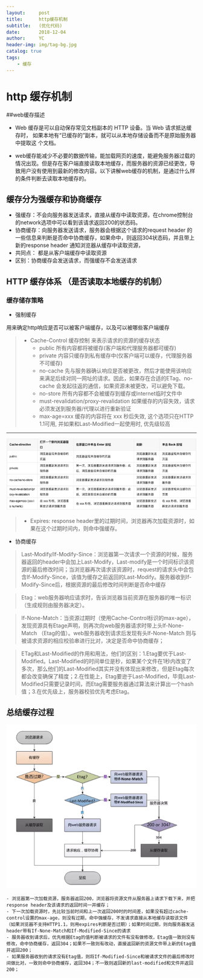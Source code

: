 ```yaml
---
layout:     post
title:      http缓存机制
subtitle:   (优化代码)
date:       2018-12-04
author:     YC
header-img: img/tag-bg.jpg
catalog: true
tags:
    - 缓存
---
```


# http 缓存机制

##web缓存描述

- Web 缓存是可以自动保存常见文档副本的 HTTP 设备。当 Web 请求抵达缓存时， 如果本地有“已缓存的”副本，就可以从本地存储设备而不是原始服务器中提取这 个文档。

- web缓存能减少不必要的数据传输，能加载网页的速度，能避免服务器过载的情况出现。但是存在客户端直接读取本地缓存，而服务器的资源已经更改，导致用户没有使用到最新的修改内容。以下讲解web缓存的机制，是通过什么样的条件判断去读取本地缓存的。

## 缓存分为强缓存和协商缓存

- 强缓存：不会向服务器发送请求，直接从缓存中读取资源，在chrome控制台的network选项中可以看到该请求返回200的状态码。
- 协商缓存：向服务器发送请求，服务器会根据这个请求的request header 的一些信息来判断是否命中协商缓存，如果命中，则返回304状态码，并且带上新的response header 通知浏览器从缓存中读取资源，
- 共同点： 都是从客户端缓存中读取资源
- 区别：协商缓存会发送请求，而强缓存不会发送请求

## HTTP 缓存体系 （是否读取本地缓存的机制）

### 缓存储存策略
- 强制缓存

用来确定http响应是否可以被客户端缓存，以及可以被哪些客户端缓存
> - Cache-Control 缓存控制 来表示请求的资源的缓存状态
>   - public 所有内容都将被缓存(客户端和代理服务器都可缓存)
>   - private 内容只缓存到私有缓存中(仅客户端可以缓存，代理服务器不可缓存)
>   - no-cache 先与服务器确认响应是否被更改，然后才能使用该响应来满足后续对同一网址的请求。因此，如果存在合适的ETag、no-cache 会发起往返的通信，如果资源未被更改，可以避免下载。
>   - no-store 所有内容都不会被缓存到缓存或Internet临时文件中 
>   -  must-revalidation/proxy-revalidation 如果缓存的内容失效，请求必须发送到服务器/代理以进行重新验证
>   - max-age=xxx 缓存的内容将在 xxx 秒后失效, 这个选项只在HTTP 1.1可用, 并如果和Last-Modified一起使用时, 优先级较高
-----
![Image text](/post_img/2018-12-13-http缓存机制/1.png)

> - Expires: response header里的过期时间，浏览器再次加载资源时，如果在这个过期时间内，则命中强缓存。 

- 协商缓存
 
> Last-Modify/If-Modify-Since：浏览器第一次请求一个资源的时候，服务器返回的header中会加上Last-Modify，Last-modify是一个时间标识该资源的最后修改时间；当浏览器再次请求该资源时，request的请求头中会包含If-Modify-Since，该值为缓存之前返回的Last-Modify。服务器收到If-Modify-Since后，根据资源的最后修改时间判断是否命中缓存

> Etag：web服务器响应请求时，告诉浏览器当前资源在服务器的唯一标识（生成规则由服务器决定）。

> If-None-Match：当资源过期时（使用Cache-Control标识的max-age），发现资源具有Etage声明，则再次向web服务器请求时带上头If-None-Match （Etag的值）。web服务器收到请求后发现有头If-None-Match 则与被请求资源的相应校验串进行比对，决定是否命中协商缓存；

> ETag和Last-Modified的作用和用法，他们的区别：1.Etag要优于Last-Modified。Last-Modified的时间单位是秒，如果某个文件在1秒内改变了多次，那么他们的Last-Modified其实并没有体现出来修改，但是Etag每次都会改变确保了精度；2.在性能上，Etag要逊于Last-Modified，毕竟Last-Modified只需要记录时间，而Etag需要服务器通过算法来计算出一个hash值；3.在优先级上，服务器校验优先考虑Etag。

## 总结缓存过程
![Image text](/post_img/2018-12-13-http缓存机制/2.png)

    - 浏览器第一次加载资源，服务器返回200，浏览器将资源文件从服务器上请求下载下来，并把response header及该请求的返回时间一并缓存；
    - 下一次加载资源时，先比较当前时间和上一次返回200时的时间差，如果没有超过cache-control设置的max-age，则没有过期，命中强缓存，不发请求直接从本地缓存读取该文件（如果浏览器不支持HTTP1.1，则用expires判断是否过期）；如果时间过期，则向服务器发送header带有If-None-Match和If-Modified-Since的请求
    - 服务器收到请求后，优先根据Etag的值判断被请求的文件有没有做修改，Etag值一致则没有修改，命中协商缓存，返回304；如果不一致则有改动，直接返回新的资源文件带上新的Etag值并返回200；
    - 如果服务器收到的请求没有Etag值，则将If-Modified-Since和被请求文件的最后修改时间做比对，一致则命中协商缓存，返回304；不一致则返回新的last-modified和文件并返回200；
